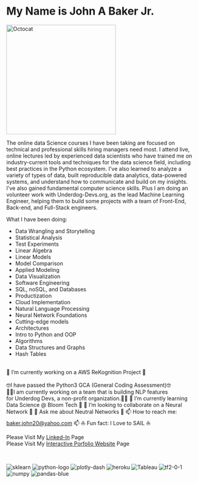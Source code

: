 # My Name is John A Baker Jr. 

<img width="288" alt="Octocat" src="https://user-images.githubusercontent.com/65743503/154575998-e8e2113b-972c-45df-9d22-0a4defa47b57.png">

The  online data Science courses I have been taking are focused on technical and professional skills hiring managers need most. I attend live, online lectures led by experienced data scientists who have trained me on industry-current tools and techniques for the data science field, including best practices in the Python ecosystem.  I've also learned to analyze a variety of types of data, built reproducible data analytics, data-powered systems, and understand how to communicate and build on my insights. I've also gained fundamental computer science skills. Plus I am doing an volunteer work with Underdog-Devs.org, as the lead Machine Learning Engineer, helping them to build some projects with a team of Front-End, Back-end, and Full-Stack engineers. <br>

What I have been doing:<br>
- Data Wrangling and Storytelling<br>
- Statistical Analysis<br>
- Test Experiments<br>
- Linear Algebra<br>
- Linear Models<br>
- Model Comparison<br>
- Applied Modeling<br>
- Data Visualization<br>
- Software Engineering<br>
- SQL, noSQL, and Databases<br>
- Productization<br>
- Cloud Implementation<br>
- Natural Language Processing<br>
- Neural Network Foundations<br>
- Cutting-edge models<br>
- Architectures<br>
- Intro to Python and OOP<br>
- Algorithms<br>
- Data Structures and Graphs<br>
- Hash Tables<br><br>


 🔭 I’m currently working on a AWS ReKognition Project 🔭<br><br>
 🤓I have passed the Python3 GCA (General Coding Assessment)🤓<br>
 👨‍💻I am currently working on a team that is building NLP features<br/>for Underdog Devs, a non-profit organization.👨‍💻
 🌱 I’m currently learning Data Science @ Bloom Tech 🌱
 👯 I’m looking to collaborate on a Neural Network 👯
 💬 Ask me about Neutral Networks 💬
 📫 How to reach me: baker.john20@yahoo.com 📫
 ⛵️ Fun fact: I Love to SAIL ⛵️


Please Visit My [Linked-In](https://www.linkedin.com/in/john-a-baker-jr/) Page <br>
Please Visit My [Interactive Porfolio Website](https://www.johnabakerjr.link/) Page <br>

<br>

![sklearn](https://user-images.githubusercontent.com/65743503/154358870-726a271d-d16a-470a-a28e-97e91a5f2297.png)
![python-logo](https://user-images.githubusercontent.com/65743503/154163627-e7dcf348-7532-4f76-ab0c-3398107f950e.png)
![plotly-dash](https://user-images.githubusercontent.com/65743503/154356753-a0baf146-2c17-461d-a48c-bff9e6d5facf.jpeg)
![heroku](https://user-images.githubusercontent.com/65743503/154356734-37842bf7-9062-4392-aaae-8a59ada7f58f.png)
![Tableau](https://user-images.githubusercontent.com/65743503/154357188-1ba6b1bc-e11e-46e0-8759-01c187aa38ec.png)
![tf2-0-1](https://user-images.githubusercontent.com/65743503/154354813-1b1d8440-6a98-46da-8129-a0245a301805.png)
![numpy](https://user-images.githubusercontent.com/65743503/154358953-cb9008c4-fa86-4762-bcad-95ee2712fc06.png)
![pandas-blue](https://user-images.githubusercontent.com/65743503/154358961-7cfce846-f0d5-4369-9bac-f05a4c3371a2.jpeg)
